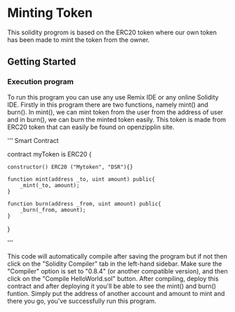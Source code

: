 # Minting Token

This solidity progrom is based on the ERC20 token where our own token has been made to mint the token from the owner.

## Getting Started

### Execution program 

To run this program you can use any use Remix IDE or any online Solidity IDE. Firstly in this program there are two functions, namely mint() and burn(). In mint(), we can mint token from the user from the address of user and in burn(), we can burn the minted token easily. This token is made from ERC20 token that can easily be found on openzipplin site.

'''
Smart Contract


contract myToken is ERC20 {

    constructor() ERC20 ("Mytoken", "DSR"){}

    function mint(address _to, uint amount) public{
        _mint(_to, amount);
    }

    function burn(address _from, uint amount) public{
        _burn(_from, amount);
    }
}


'''

This code will automatically compile after saving the program but if not then click on the "Solidity Compiler" tab in the left-hand sidebar. Make sure the "Compiler" option is set to "0.8.4" (or another compatible version), and then click on the "Compile HelloWorld.sol" button. After compiling, deploy this contract and after deploying it you'll be able to see the mint() and burn() funtion. Simply put the address of another account and amount to mint and there you go, you've successfully run this program.

